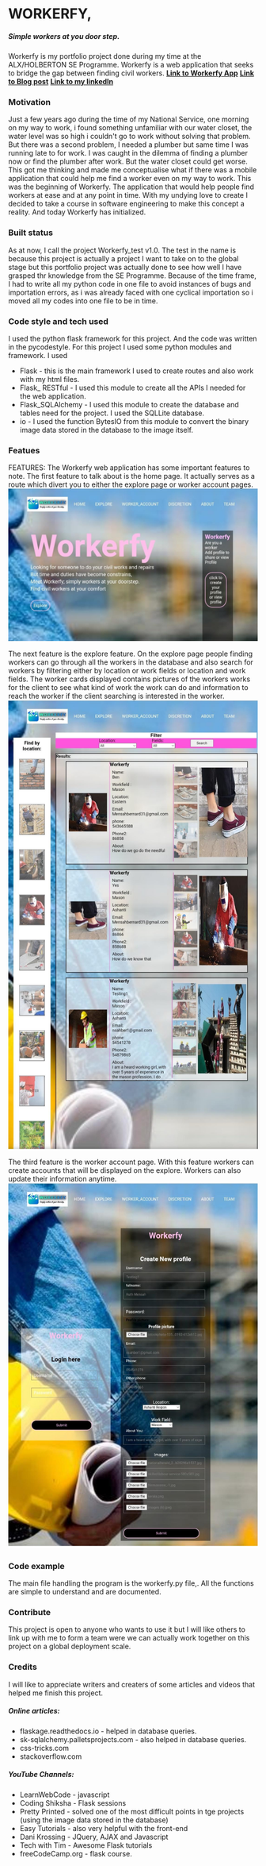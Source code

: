 # WORKERFY,
##### Simple workers at you door step.

Workerfy is my portfolio project done during my time at the ALX/HOLBERTON SE Programme. Workerfy is a web application that seeks to bridge the gap between finding civil workers.
**[Link to Workerfy App](http://12c692893a5e.bbc32185.alx-cod.online:5000/)**
**[Link to Blog post](http://kyeissimpleshell.code.blog/2022/06/04/portfolio-project-blog-postworkerfy/)**
**[Link to my linkedIn](https://www.linkedin.com/in/bernard-mensah-1734a2141)**

### Motivation
Just a few years ago during the time of my National Service, one morning on my way to work, i found something unfamiliar with our water closet, the water level was so high i couldn't go to work without solving that problem. But there was a second problem, I needed a plumber but same time I was running late to for work. I was caught in the dilemma of finding a plumber now or find the plumber after work. But the water closet could get worse. This got me thinking and made me conceptualise what if there was a mobile application that could help me find a worker even on my way to work. This was the beginning of Workerfy. The application that would help people find workers at ease and at any point in time. With my undying love to create I decided to take a course in software engineering to make this concept a reality. And today Workerfy has initialized.

### Built status 
As at now, I call the project Workerfy_test v1.0. The test in the name is because this project is actually a project I want to take on to the global stage but this portfolio project was actually done to see how well I have grasped thr knowledge from the SE Programme. Because of the time frame, I had to write all my python code in one file to avoid instances of bugs and importation errors, as i was already faced with one cyclical importation so i moved all my codes into one file to be in time.

### Code style and tech used
I used the python flask framework for this project. And the code was written in the pycodestyle.
For this project I used some python modules and framework. I used
* Flask - this is the main framework I used to create routes and also work with my html files.
* Flask_ RESTful - I used this module to create all  the APIs I needed for the web application.
* Flask_SQLAlchemy - I used this module to create the database and tables need for the project. I used the SQLLite database.
* io - I used the function BytesIO from this module to convert the binary image data stored in the database to the image itself.

### Featues
FEATURES:
The Workerfy web application has some important features to note. The first feature to talk about is the home page. It actually serves as a route which divert you to either the explore page or worker account pages.
![Home page!](/static/image/home.jpg "Home Page ")

The next feature is the explore feature. On the explore page people finding workers can go through all the workers in the database and also search for workers by filtering either by location or work fields or location and work fields. The worker cards displayed contains pictures of the workers works for the client to see what kind of work the work can do and information to reach the worker if the client searching is interested in the worker.
![explore page!](/static/image/explore.jpg "explore Page ")

The third feature is the worker account page. With this feature workers can create accounts that will be displayed on the explore. Workers can also update their information anytime.
![account page!](/static/image/account.jpg "account Page")

### Code example
The main file handling the program is the workerfy.py file,. All the functions are simple to understand and are documented. 

### Contribute
This project is open to anyone who wants to use it but I will like others to link up with me to form a team were we can actually work together on this project on a global deployment scale.

### Credits
I will like to appreciate writers and creaters of some articles and videos that helped me finish this project. 

##### Online articles:
* flaskage.readthedocs.io - helped in database queries.
* sk-sqlalchemy.palletsprojects.com - also helped in database queries.
* css-tricks.com
* stackoverflow.com

##### YouTube Channels:
* LearnWebCode - javascript
* Coding Shiksha - Flask sessions
* Pretty Printed - solved one of the most difficult points in tge projects (using the image data stored in the database)
* Easy Tutorials - also very helpful with the front-end
* Dani Krossing - JQuery, AJAX and Javascript
* Tech with Tim - Awesome Flask tutorials
* freeCodeCamp.org - flask course. 
